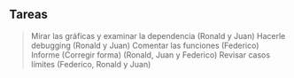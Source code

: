 ## Tareas
> Mirar las gráficas y examinar la dependencia (Ronald y Juan)
> Hacerle debugging (Ronald y Juan)
> Comentar las funciones (Federico)
> Informe (Corregir forma) (Ronald, Juan y Federico)
> Revisar casos límites (Federico, Ronald y Juan)